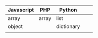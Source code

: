 | Javascript | PHP   | Python     |     |     |
| ---------- | ----- | ---------- | --- | --- |
| array      | array | list       |     |     |
| object     |       | dictionary |     |     |
|            |       |            |     |     |
